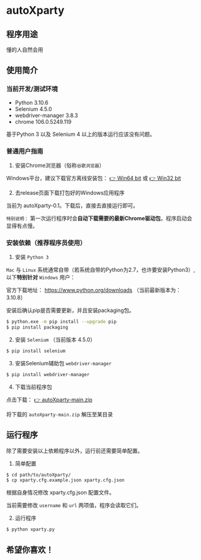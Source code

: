 # autoXparty

## 程序用途

懂的人自然会用

## 使用简介

### 当前开发/测试环境

- Python 3.10.6
- Selenium 4.5.0
- webdriver-manager 3.8.3
- chrome 106.0.5249.119

基于Python 3 以及 Selenium 4 以上的版本运行应该没有问题。

### 普通用户指南

1. 安装Chrome浏览器（俗称`谷歌浏览器`）

Windows平台，建议下载官方离线安装包： [👉 Win64 bit](https://dl.google.com/tag/s/appguid%3D%7B8A69D345-D564-463C-AFF1-A69D9E530F96%7D%26iid%3D%7B206B747B-D0A5-B2F9-0C1E-45DAC2AF249F%7D%26lang%3Den%26browser%3D3%26usagestats%3D0%26appname%3DGoogle%2520Chrome%26needsadmin%3Dprefers%26ap%3Dx64-stable-statsdef_1%26installdataindex%3Dempty/chrome/install/ChromeStandaloneSetup64.exe)   或  [👉 Win32 bit](https://dl.google.com/tag/s/appguid%3D%7B8A69D345-D564-463C-AFF1-A69D9E530F96%7D%26iid%3D%7B206B747B-D0A5-B2F9-0C1E-45DAC2AF249F%7D%26lang%3Den%26browser%3D3%26usagestats%3D0%26appname%3DGoogle%2520Chrome%26needsadmin%3Dprefers%26ap%3Dstable-arch_x86-statsdef_1%26installdataindex%3Dempty/chrome/install/ChromeStandaloneSetup.exe)

2. 去release页面下载打包好的Windows应用程序

当前为 autoXparty-0.1。下载后，直接去直接运行即可。

`特别说明：` 第一次运行程序时会**自动下载需要的最新Chrome驱动包**，程序启动会显得有点慢。


### 安装依赖（推荐程序员使用）

1. 安装 `Python 3`

`Mac` 与 `Linux` 系统通常自带（若系统自带的Python为2.7，也许要安装Python3）, 以下**特别针对** `Windows` 用户：

官方下载地址： https://www.python.org/downloads （当前最新版本为：3.10.8）

安装后确认pip是否需要更新，并且安装packaging包。


```bash
$ python.exe -m pip install --upgrade pip
$ pip install packaging
```

2. 安装 `Selenium` （当前版本 4.5.0）


```bash
$ pip install selenium
```

3. 安装Selenium辅助包 `webdriver-manager`

```bash
$ pip install webdriver-manager
```

4. 下载当前程序包

点击下载： [👉 autoXparty-main.zip](https://github.com/prgrmthkwc/autoXparty/archive/refs/heads/main.zip)

将下载的 `autoXparty-main.zip` 解压至某目录


## 运行程序

除了需要安装以上依赖程序以外，运行前还需要简单配置。

1. 简单配置

```bash
$ cd path/to/autoXparty/
$ cp xparty.cfg.example.json xparty.cfg.json
```

根据自身情况修改 xparty.cfg.json 配置文件。

当前需要修改 `username` 和 `url` 两项值，程序会读取它们。

2. 运行程序

```bash
$ python xparty.py
```



## 希望你喜欢！